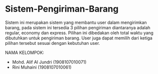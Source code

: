 # Sistem-Pengiriman-Barang

Sistem ini merupakan sistem yang membantu user dalam mengirimkan barang, pada sistem ini tersedia 3 pilihan pengiriman diantaranya adalah regular, economy dan express. Pilihan ini dibedakan oleh total waktu yang dibutuhkan untuk pengiriman barang. User juga dapat memilih dari ketiga pilihan tersebut sesuai dengan kebutuhan user.

NAMA KELOMPOK:
- Mohd. Alif Al Jundri (1908107010071)
- Rini Muhaini (1908107010061) 
